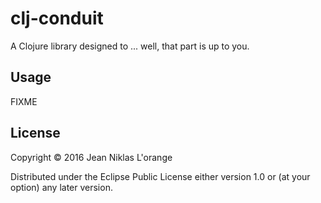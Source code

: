 # clj-conduit

A Clojure library designed to ... well, that part is up to you.

## Usage

FIXME

## License

Copyright © 2016 Jean Niklas L'orange

Distributed under the Eclipse Public License either version 1.0 or (at
your option) any later version.
